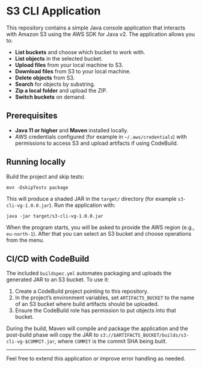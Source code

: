 # S3 CLI Application

This repository contains a simple Java console application that interacts with Amazon S3 using the AWS SDK for Java v2. The application allows you to:

- **List buckets** and choose which bucket to work with.
- **List objects** in the selected bucket.
- **Upload files** from your local machine to S3.
- **Download files** from S3 to your local machine.
- **Delete objects** from S3.
- **Search** for objects by substring.
- **Zip a local folder** and upload the ZIP.
- **Switch buckets** on demand.

## Prerequisites

- **Java 11 or higher** and **Maven** installed locally.
- AWS credentials configured (for example in `~/.aws/credentials`) with permissions to access S3 and upload artifacts if using CodeBuild.

## Running locally

Build the project and skip tests:

```
mvn -DskipTests package
```

This will produce a shaded JAR in the `target/` directory (for example `s3-cli-vg-1.0.0.jar`). Run the application with:

```
java -jar target/s3-cli-vg-1.0.0.jar
```

When the program starts, you will be asked to provide the AWS region (e.g., `eu-north-1`). After that you can select an S3 bucket and choose operations from the menu.

## CI/CD with CodeBuild

The included `buildspec.yml` automates packaging and uploads the generated JAR to an S3 bucket. To use it:

1. Create a CodeBuild project pointing to this repository.
2. In the project’s environment variables, set `ARTIFACTS_BUCKET` to the name of an S3 bucket where build artifacts should be uploaded.
3. Ensure the CodeBuild role has permission to put objects into that bucket.

During the build, Maven will compile and package the application and the post-build phase will copy the JAR to `s3://$ARTIFACTS_BUCKET/builds/s3-cli-vg-$COMMIT.jar`, where `COMMIT` is the commit SHA being built.

---

Feel free to extend this application or improve error handling as needed.
